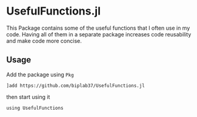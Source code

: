 # UsefulFunctions.jl

This Package contains some of the useful functions that I often use in my code. Having all of them in a separate package increases code reusability and make code more concise.

## Usage

Add the package using `Pkg`

```julia-repl
]add https://github.com/biplab37/UsefulFunctions.jl
```
then start using it

```julia-repl
using UsefulFunctions
```
